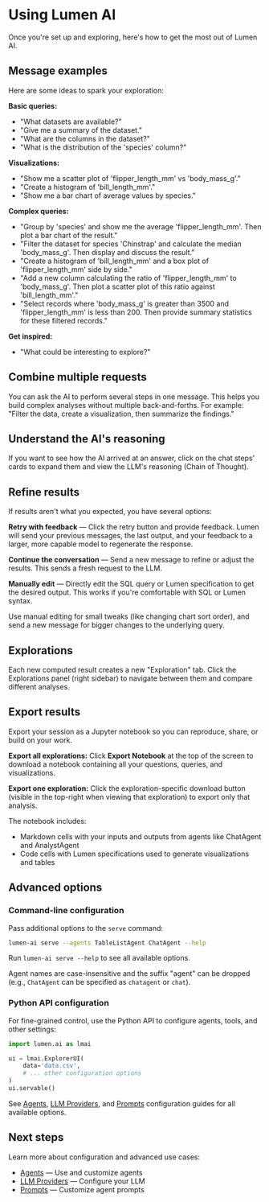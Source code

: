 # Using Lumen AI

Once you're set up and exploring, here's how to get the most out of Lumen AI.

## Message examples

Here are some ideas to spark your exploration:

**Basic queries:**

- "What datasets are available?"
- "Give me a summary of the dataset."
- "What are the columns in the dataset?"
- "What is the distribution of the 'species' column?"

**Visualizations:**

- "Show me a scatter plot of 'flipper_length_mm' vs 'body_mass_g'."
- "Create a histogram of 'bill_length_mm'."
- "Show me a bar chart of average values by species."

**Complex queries:**

- "Group by 'species' and show me the average 'flipper_length_mm'. Then plot a bar chart of the result."
- "Filter the dataset for species 'Chinstrap' and calculate the median 'body_mass_g'. Then display and discuss the result."
- "Create a histogram of 'bill_length_mm' and a box plot of 'flipper_length_mm' side by side."
- "Add a new column calculating the ratio of 'flipper_length_mm' to 'body_mass_g'. Then plot a scatter plot of this ratio against 'bill_length_mm'."
- "Select records where 'body_mass_g' is greater than 3500 and 'flipper_length_mm' is less than 200. Then provide summary statistics for these filtered records."

**Get inspired:**

- "What could be interesting to explore?"

## Combine multiple requests

You can ask the AI to perform several steps in one message. This helps you build complex analyses without multiple back-and-forths. For example: "Filter the data, create a visualization, then summarize the findings."

## Understand the AI's reasoning

If you want to see how the AI arrived at an answer, click on the chat steps' cards to expand them and view the LLM's reasoning (Chain of Thought).

## Refine results

If results aren't what you expected, you have several options:

**Retry with feedback** — Click the retry button and provide feedback. Lumen will send your previous messages, the last output, and your feedback to a larger, more capable model to regenerate the response.

**Continue the conversation** — Send a new message to refine or adjust the results. This sends a fresh request to the LLM.

**Manually edit** — Directly edit the SQL query or Lumen specification to get the desired output. This works if you're comfortable with SQL or Lumen syntax.

Use manual editing for small tweaks (like changing chart sort order), and send a new message for bigger changes to the underlying query.

## Explorations

Each new computed result creates a new "Exploration" tab. Click the Explorations panel (right sidebar) to navigate between them and compare different analyses.

## Export results

Export your session as a Jupyter notebook so you can reproduce, share, or build on your work.

**Export all explorations:**
Click **Export Notebook** at the top of the screen to download a notebook containing all your questions, queries, and visualizations.

**Export one exploration:**
Click the exploration-specific download button (visible in the top-right when viewing that exploration) to export only that analysis.

The notebook includes:
- Markdown cells with your inputs and outputs from agents like ChatAgent and AnalystAgent
- Code cells with Lumen specifications used to generate visualizations and tables

## Advanced options

### Command-line configuration

Pass additional options to the `serve` command:

```bash
lumen-ai serve --agents TableListAgent ChatAgent --help
```

Run `lumen-ai serve --help` to see all available options.

Agent names are case-insensitive and the suffix "agent" can be dropped (e.g., `ChatAgent` can be specified as `chatagent` or `chat`).

### Python API configuration

For fine-grained control, use the Python API to configure agents, tools, and other settings:

```python
import lumen.ai as lmai

ui = lmai.ExplorerUI(
    data='data.csv',
    # ... other configuration options
)
ui.servable()
```

See [Agents](../configuration/agents.md), [LLM Providers](../configuration/llm_providers.md), and [Prompts](../configuration/prompts.md) configuration guides for all available options.

## Next steps

Learn more about configuration and advanced use cases:

- [Agents](../configuration/agents.md) — Use and customize agents
- [LLM Providers](../configuration/llm_providers.md) — Configure your LLM
- [Prompts](../configuration/prompts.md) — Customize agent prompts
